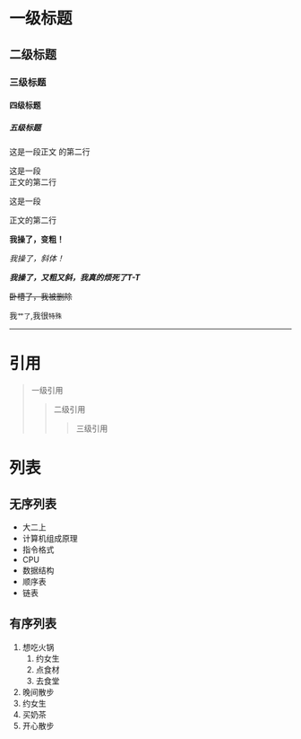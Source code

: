 # 一级标题

## 二级标题

### 三级标题

#### 四级标题

##### 五级标题

这是一段正文
的第二行

这是一段<br>正文的第二行

这是一段

正文的第二行

**我操了，变粗！**

*我操了，斜体！*

***我操了，又粗又斜，我真的烦死了T-T***

~~卧槽了，我被删除~~

我`艹了`,我很`特殊`

*****
# 引用
> 一级引用
>> 二级引用
>>> 三级引用

# 列表
## 无序列表
* 大二上
 * 计算机组成原理
  * 指令格式
  * CPU
 * 数据结构
  * 顺序表
  * 链表
## 有序列表
1. 想吃火锅
	1. 约女生
	2. 点食材
	3. 去食堂
2. 晚间散步
 1. 约女生
 2. 买奶茶
 3. 开心散步
